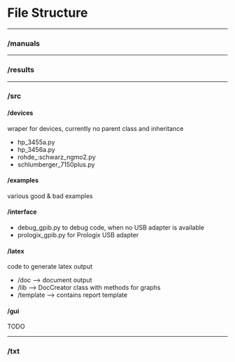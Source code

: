 # File Structure

---

### /manuals



---
### /results



---
### /src

#### /devices

wraper for devices, currently no parent class and inheritance

- hp_3455a.py
- hp_3456a.py
- rohde_:schwarz_ngmo2.py
- schlumberger_7150plus.py

#### /examples

various good & bad examples

#### /interface

- debug_gpib.py to debug code, when no USB adapter is available
- prologix_gpib.py for Prologix USB adapter


#### /latex

code to generate latex output

- /doc --> document output
- /lib --> DocCreator class with methods for graphs
- /template --> contains report template


#### /gui

TODO

---
### /txt



